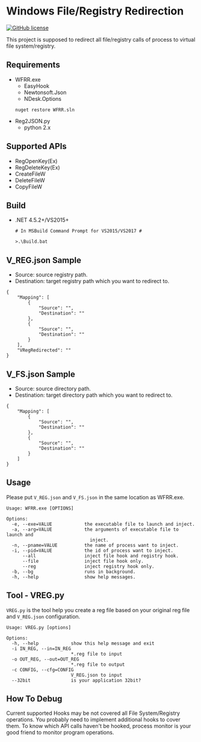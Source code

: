 # Windows File/Registry Redirection
[![GitHub license](https://img.shields.io/github/license/peitaosu/Win-FS-Reg-Redirect.svg)](https://github.com/peitaosu/Win-FS-Reg-Redirect/blob/master/LICENSE)

This project is supposed to redirect all file/registry calls of process to virtual file system/registry.

## Requirements
- WFRR.exe
   * EasyHook 
   * Newtonsoft.Json
   * NDesk.Options
   ```
   nuget restore WFRR.sln
   ```
- Reg2JSON.py
   * python 2.x

## Supported APIs
* RegOpenKey(Ex)
* RegDeleteKey(Ex)
* CreateFileW
* DeleteFileW
* CopyFileW

## Build
* .NET 4.5.2+/VS2015+
    ```
    # In MSBuild Command Prompt for VS2015/VS2017 #
    
    >.\Build.bat
    ```

## V_REG.json Sample
* Source: source registry path.
* Destination: target registry path which you want to redirect to.
```
{
    "Mapping": [
        {
            "Source": "",
            "Destination": ""
        },
        {
            "Source": "",
            "Destination": ""
        }
    ],
    "VRegRedirected": ""
}
```

## V_FS.json Sample
* Source: source directory path.
* Destination: target directory path which you want to redirect to.
```
{
    "Mapping": [
        {
            "Source": "",
            "Destination": ""
        },
        {
            "Source": "",
            "Destination": ""
        }
    ]
}
```


## Usage

Please put `V_REG.json` and `V_FS.json` in the same location as WFRR.exe.

```
Usage: WFRR.exe [OPTIONS]

Options:
  -e, --exe=VALUE            the executable file to launch and inject.
  -a, --arg=VALUE            the arguments of executable file to launch and
                               inject.
  -n, --pname=VALUE          the name of process want to inject.
  -i, --pid=VALUE            the id of process want to inject.
      --all                  inject file hook and registry hook.
      --file                 inject file hook only.
      --reg                  inject registry hook only.
  -b, --bg                   runs in background.
  -h, --help                 show help messages.
```


## Tool - VREG.py

`VREG.py` is the tool help you create a reg file based on your original reg file and `V_REG.json` configuration.

```
Usage: VREG.py [options]

Options:
  -h, --help            show this help message and exit
  -i IN_REG, --in=IN_REG
                        *.reg file to input
  -o OUT_REG, --out=OUT_REG
                        *.reg file to output
  -c CONFIG, --cfg=CONFIG
                        V_REG.json to input
  --32bit               is your application 32bit?
```

## How To Debug

Current supported Hooks may be not covered all File System/Registry operations. You probably need to implement additional hooks to cover them.
To know which API calls haven't be hooked, process monitor is your good friend to monitor program operations.